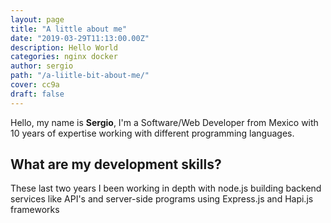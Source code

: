 ```yaml
---
layout: page
title: "A little about me"
date: "2019-03-29T11:13:00.00Z"
description: Hello World
categories: nginx docker
author: sergio
path: "/a-liitle-bit-about-me/"
cover: cc9a
draft: false
---
```


Hello, my name is **Sergio**, I'm a Software/Web Developer from Mexico with 10
years of expertise working with different programming languages.

## What are my development skills?

These last two years I been working in depth with node.js building backend
services like API's and server-side programs using Express.js and Hapi.js
frameworks
